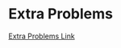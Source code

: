 # Extra Problems
[Extra Problems Link](https://docs.google.com/document/d/1eW8FdO3xi6OjBGvgdb-fjQZmA2K3p_dsipvvyyc7huc/edit?tab=t.0)